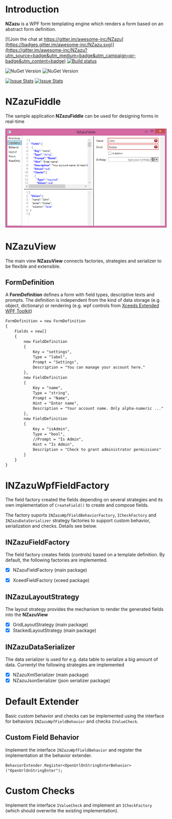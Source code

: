 # Introduction

**NZazu** is a WPF form templating engine which renders a form based on an abstract form definition. 

[![Join the chat at https://gitter.im/awesome-inc/NZazu](https://badges.gitter.im/awesome-inc/NZazu.svg)](https://gitter.im/awesome-inc/NZazu?utm_source=badge&utm_medium=badge&utm_campaign=pr-badge&utm_content=badge)
[![Build status](https://ci.appveyor.com/api/projects/status/nj8cqgfnqd07csuc?svg=true)](https://ci.appveyor.com/project/awesome-inc-build/nzazu/branch/master) 

![NuGet Version](https://img.shields.io/nuget/v/NZazu.svg) 
![NuGet Version](https://img.shields.io/nuget/dt/NZazu.svg) 

[![Issue Stats](http://issuestats.com/github/awesome-inc/NZazu/badge/issue)](http://issuestats.com/github/awesome-inc/NZazu) [![Issue Stats](http://issuestats.com/github/awesome-inc/NZazu/badge/pr)](http://issuestats.com/github/awesome-inc/NZazu) 

# NZazuFiddle 

The sample application **NZazuFiddle** can be used for designing forms in real-time

![](NZazuFiddle.png)

# NZazuView

The main view **NZazuView** connects factories, strategies and serializer to be flexible and extensible.

## FormDefinition

A **FormDefinition** defines a form with field types, descriptive texts and prompts. The definition is 
independent from the kind of data storage (e.g. object, dictionary) or rendering (e.g. wpf controls from 
[Xceeds Extended WPF Toolkit](http://wpftoolkit.codeplex.com/))


    FormDefinition = new FormDefinition
    {
        Fields = new[]
        {
            new FieldDefinition
            {
                Key = "settings", 
                Type = "label",
                Prompt = "Settings",
                Description = "You can manage your account here."
            },
            new FieldDefinition
            {
                Key = "name", 
                Type = "string",
                Prompt = "Name",
                Hint = "Enter name",
                Description = "Your account name. Only alpha-numeric ..."
            },
            new FieldDefinition
            {
                Key = "isAdmin", 
                Type = "bool",
                //Prompt = "Is Admin",
                Hint = "Is Admin",
                Description = "Check to grant administrator permissions"
            }
        }
    }

# INZazuWpfFieldFactory

The field factory created the fields depending on several strategies and its own implementation of `CreateField()` to create and compose fields.

The factory suports `INZazuWpfFieldBehaviorFactory`, `ICheckFactory` and `INZazuDataSerializer` strategy factories to support custom behavior, serialization and checks. Details see below.

## INZazuFieldFactory

The field factory creates fields (controls) based on a template definition. By default, the following 
factories are implemented.

- [x] NZazuFieldFactory (main package)
- [x] XceedFieldFactory (xceed package)


## INZazuLayoutStrategy

The layout strategy provides the mechanism to render the generated fields into the **NZazuView**

- [x] GridLayoutStrategy (main package)
- [x] StackedLayoutStrategy (main package)

## INZazuDataSerializer

The data serializer is used for e.g. data table to serialize a big amount of data. Currentyl the following strategies are implemented

- [x] NZazuXmlSerializer (main package)
- [x] NZazuJsonSerializer (json serializer package)

# Default Extender

Basic custom behavior and checks can be implemented using the interface for behaviors `INZazuWpfFieldBehavior` and checks `IValueCheck`.

## Custom Field Behavior

Implement the interface `INZazuWpfFieldBehavior` and register the implementation at the behavior extender.

    BehaviorExtender.Register<OpenUrlOnStringEnterBehavior>("OpenUrlOnStringEnter");

# Custom Checks

Implement the interface `IValueCheck` and implement an `ICheckFactory` (which should overwrite the existing implementation).
